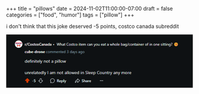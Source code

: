 +++
title = "pillows"
date = 2024-11-02T11:00:00-07:00
draft = false
categories = ["food", "humor"]
tags = ["pillow"]
+++

i don't think that this joke deserved -5 points, costco canada subreddit

![](./negative.png)